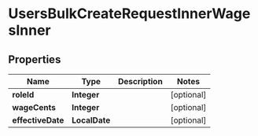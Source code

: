 

# UsersBulkCreateRequestInnerWagesInner


## Properties

| Name | Type | Description | Notes |
|------------ | ------------- | ------------- | -------------|
|**roleId** | **Integer** |  |  [optional] |
|**wageCents** | **Integer** |  |  [optional] |
|**effectiveDate** | **LocalDate** |  |  [optional] |



